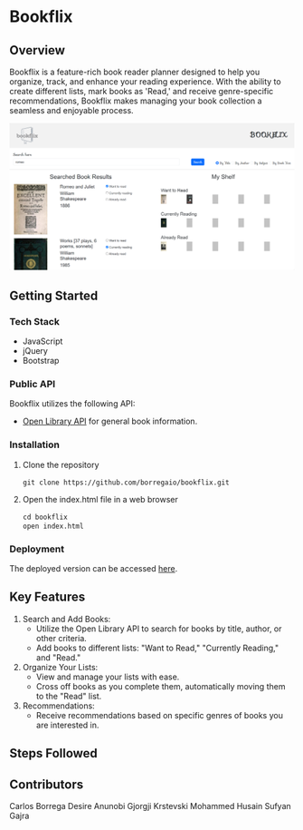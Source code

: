 # Bookflix

## Overview

Bookflix is a feature-rich book reader planner designed to help you organize, track, and enhance your reading experience. With the ability to create different lists, mark books as 'Read,' and receive genre-specific recommendations, Bookflix makes managing your book collection a seamless and enjoyable process.

![Screenshot](./assets/images/screenshot.png)

## Getting Started

### Tech Stack

- JavaScript
- jQuery
- Bootstrap

### Public API

Bookflix utilizes the following API:

- [Open Library API](https://openlibrary.org/developers/api) for general book information.

### Installation

1. Clone the repository
    ```console
    git clone https://github.com/borregaio/bookflix.git
    ```

2. Open the index.html file in a web browser
    ```console
    cd bookflix
    open index.html
    ```

### Deployment

The deployed version can be accessed [here](https://borregaio.github.io/bookflix/).

## Key Features
1. Search and Add Books:
    - Utilize the Open Library API to search for books by title, author, or other criteria.
    - Add books to different lists: "Want to Read," "Currently Reading," and "Read."
2. Organize Your Lists:
    - View and manage your lists with ease.
    - Cross off books as you complete them, automatically moving them to the "Read" list.
3. Recommendations:
    - Receive recommendations based on specific genres of books you are interested in.

## Steps Followed

## Contributors

Carlos Borrega
Desire Anunobi
Gjorgji Krstevski
Mohammed Husain
Sufyan Gajra
